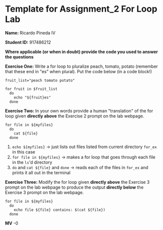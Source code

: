 # Template for Assignment_2 For Loop Lab

__Name:__ Ricardo Pineda IV

__Student ID:__ 917486212

__Where applicable (or when in doubt) provide the code you used to answer the questions__

__Exercise One:__ Write a for loop to pluralize peach, tomato, potato (remember that these end in "es" when plural).  Put the code below (in a code block!)

```
fruit_list="peach tomato potato"

for fruit in $fruit_list
  do 
    echo "${fruit}es"
  done
```
__Exercise Two:__ In your own words provide a human "translation" of the for loop given __directly above__ the Exercise 2 prompt on the lab webpage.

```
for file in ${myfiles}
  do
    cat ${file}
  done
```

1. `echo ${myfiles}` -> just lists out files listed from current directory `for_ex` in this case
2. `for file in ${myfiles}` -> makes a for loop that goes through each file in the `ls`'d directory
3. `do` and `cat ${file}` and `done` -> reads each of the files in `for_ex` and prints it all out in the terminal 

__Exercise Three:__ Modify the for loop given __directly above__ the Exercise 3 prompt on the lab webpage to produce the output __directly below__ the Exercise 3 prompt on the lab webpage.

```
for file in ${myfiles}
  do
    echo file ${file} contains: $(cat ${file})
  done
```

**MV** -0

